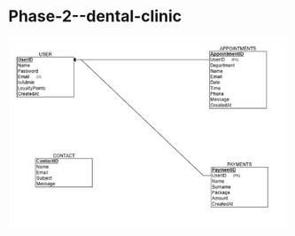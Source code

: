 # Phase-2--dental-clinic
![Dental Clinic Schema](https://raw.githubusercontent.com/EraMali/Phase-2--dental-clinic/main/Capture.JPG)
